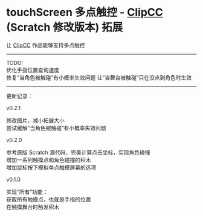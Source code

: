 # touchScreen 多点触控 - [ClipCC](https://codingclip.com/editor/stable) (Scratch 修改版本) 拓展

让 [ClipCC](https://codingclip.com/editor/stable) 作品能够支持多点触控

---

TODO:  
优化手指位置查询速度  
修复“当角色被触碰”有小概率失效问题
让“当舞台被触碰”只在没点到角色时生效

---

更新记录：

v0.2.1

修改图片，减小拓展大小  
尝试缓解“当角色被触碰”有小概率失效问题

v0.2.0

参考原版 Scratch 源代码，完美计算点击坐标，实现角色碰撞  
增加一系列触摸点和角色碰撞的积木  
增加鼠标按下模拟单点触摸屏幕的选项  

v0.1.0

实现“所有”功能：  
获取所有触摸点，也就是手指的位置  
在触摸舞台时触发积木